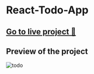 # React-Todo-App

## <a href="https://todo-bkr.netlify.app/" target="_blank"> Go to live project 🚀 </a>

## Preview of the project

![todo](https://user-images.githubusercontent.com/94041207/191578062-129d6ba0-d745-43dd-b055-71642d55d50f.gif)
